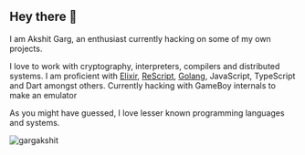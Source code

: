 ## Hey there 👋

I am Akshit Garg, an enthusiast currently hacking on some of my own projects.

I love to work with cryptography, interpreters, compilers and distributed
systems. I am proficient with [Elixir](https://elixir-lang.org),
[ReScript](https://rescript-lang.org), [Golang](https://golang.org), JavaScript,
TypeScript and Dart amongst others. Currently hacking with GameBoy internals to
make an emulator

As you might have guessed, I love lesser known programming languages and
systems.

<p align="left">
  <img
    src="https://komarev.com/ghpvc/?username=gargakshit"
    alt="gargakshit"
  />
</p>
